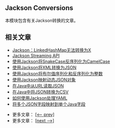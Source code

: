 ## Jackson Conversions

本模块包含有关Jackson转换的文章。

## 相关文章

+ [Jackson：LinkedHashMap无法转换为X](docs/Jackson-LinkedHashMap无法转换为X.md)
+ [Jackson Streaming API](docs/Jackson-Streaming-API.md)
+ [使用Jackson将SnakeCase反序列化为CamelCase](docs/使用Jackson将SnakeCase反序列化为CamelCase.md)
+ [使用Jackson将XML转换为JSON](docs/使用Jackson将XML转换为JSON.md)
+ [使用Jackson将布尔值序列化和反序列化为整数](docs/使用Jackson将布尔值序列化和反序列化为整数.md)
+ [使用Jackson映射动态JSON对象](docs/使用Jackson映射动态JSON对象.md)
+ [在Java中从URL读取JSON](docs/在Java中从URL读取JSON.md)
+ [在Java中将JSON转换为CSV](docs/在Java中将JSON转换为CSV.md)
+ [如何使用Jackson处理YAML](docs/如何使用Jackson处理YAML.md)
+ [将多个JSON字段映射到单个Java字段](docs/将多个JSON字段映射到单个Java字段.md)

- 更多文章： [[<-- prev]](../jackson-conversions-1/README.md)
- 更多文章： [[next -->]](../jackson-custom-conversions/README.md)